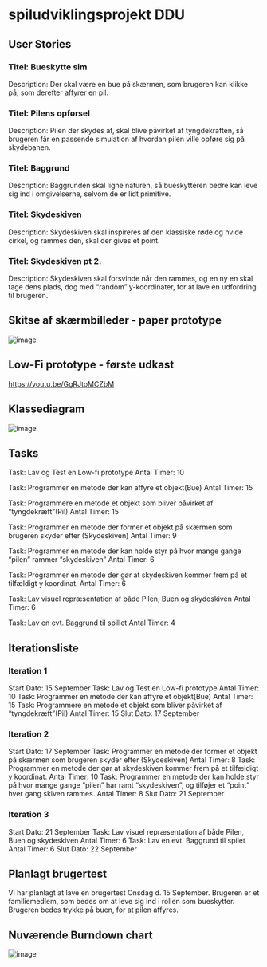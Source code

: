 # spiludviklingsprojekt DDU

## User Stories
### Titel: Bueskytte sim
Description: Der skal være en bue på skærmen, som brugeren kan klikke på, som derefter affyrer en pil.

### Titel: Pilens opførsel
Description: Pilen der skydes af, skal blive påvirket af tyngdekraften, så brugeren får en passende simulation af hvordan pilen ville opføre sig på skydebanen.

### Titel: Baggrund
Description: Baggrunden skal ligne naturen, så bueskytteren bedre kan leve sig ind i omgivelserne, selvom de er lidt primitive.

### Titel: Skydeskiven
Description: Skydeskiven skal inspireres af den klassiske røde og hvide cirkel, og rammes den, skal der gives et point.

### Titel: Skydeskiven pt 2.
Description: Skydeskiven skal forsvinde når den rammes, og en ny en skal tage dens plads, dog med “random” y-koordinater, for at lave en udfordring til brugeren.

## Skitse af skærmbilleder - paper prototype
![image](https://user-images.githubusercontent.com/69625280/133249555-5f8e92b0-f012-41df-96ae-a195de6cea6f.png)

## Low-Fi prototype - første udkast
https://youtu.be/GgRJtoMCZbM

## Klassediagram
![image](https://user-images.githubusercontent.com/69625280/133248480-3714b044-73ff-40d3-a34b-701d551571bc.png)

## Tasks
Task: Lav og Test en Low-fi prototype
Antal Timer: 10

Task: Programmer en metode der kan affyre et objekt(Bue)
Antal Timer: 15

Task: Programmere en metode et objekt som bliver påvirket af “tyngdekræft”(Pil)
Antal Timer: 15

Task: Programmer en metode der former et objekt på skærmen som brugeren skyder efter (Skydeskiven)
Antal Timer: 9

Task: Programmer en metode der kan holde styr på hvor mange gange “pilen” rammer “skydeskiven”
Antal Timer: 6

Task: Programmer en metode der gør at skydeskiven kommer frem på et tilfældigt y koordinat.
Antal Timer: 6

Task: Lav visuel repræsentation af både Pilen, Buen og skydeskiven
Antal Timer: 6

Task: Lav en evt. Baggrund til spillet
Antal Timer: 4

## Iterationsliste

### Iteration 1

Start Dato: 15 September
Task: Lav og Test en Low-fi prototype
Antal Timer: 10
Task: Programmer en metode der kan affyre et objekt(Bue)
Antal Timer: 15
Task: Programmere en metode et objekt som bliver påvirket af “tyngdekræft”(Pil)
Antal Timer: 15
Slut Dato: 17 September

### Iteration 2

Start Dato: 17 September
Task: Programmer en metode der former et objekt på skærmen som brugeren skyder efter (Skydeskiven)
Antal Timer: 8
Task: Programmer en metode der gør at skydeskiven kommer frem på et tilfældigt y koordinat.
Antal Timer: 10
Task: Programmer en metode der kan holde styr på hvor mange gange “pilen” har ramt “skydeskiven”, og tilføjer et “point” hver gang skiven rammes.
Antal Timer: 8
Slut Dato: 21 September

### Iteration 3

Start Dato: 21 September
Task: Lav visuel repræsentation af både Pilen, Buen og skydeskiven
Antal Timer: 6
Task: Lav en evt. Baggrund til spilet
Antal Timer: 6
Slut Dato: 22 September

## Planlagt brugertest
Vi har planlagt at lave en brugertest Onsdag d. 15 September. Brugeren er et familiemedlem, som bedes om at leve sig ind i rollen som bueskytter.
Brugeren bedes trykke på buen, for at pilen affyres. 

## Nuværende Burndown chart
![image](https://user-images.githubusercontent.com/69625280/133249054-c8dbb9aa-a980-40b8-9b84-fe47eefe070b.png)

